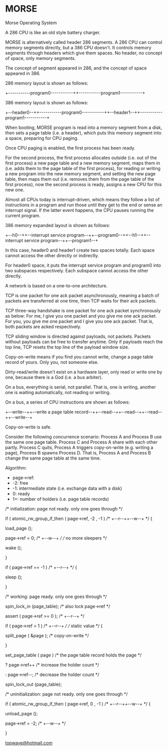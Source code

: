 # MORSE
Morse Operating System

A 286 CPU is like an old style battery charger.

MORSE is alternatively called header 286 segments. A 286 CPU can control memory segments directly, but a 386 CPU doesn't. It controls memory segments through headers which give them spaces. No header, no concept of space, only memory segments.

The concept of segment appeared in 286, and the concept of space appeared in 386.

286 memory layout is shown as follows:

+-----------program0-----------++-----------program1-----------+

386 memory layout is shown as follows:

+--header0--++-----------program0-----------++--header1--++-----------program1-----------+

When booting, MORSE program is read into a memory segment from a disk, then sets a page table (i.e. a header), which puts this memory segment into a space, preparing for CPU paging.

Once CPU paging is enabled, the first process has been ready.

For the second process, the first process allocates outside (i.e. out of the first process) a new page table and a new memory segment, maps them in (i.e. adds them to the page table of the first process), for reading or writing a new program into the new memory segment, and setting the new page table, then maps them out (i.e. removes them from the page table of the first process), now the second process is ready, assigns a new CPU for this new one.

Almost all CPUs today is interrupt-driven, which means they follow a list of instructions in a program and run those until they get to the end or sense an interrupt signal. If the latter event happens, the CPU pauses running the current program.

386 memory expanded layout is shown as follows:

+--h0--++--interrupt service program--++--program0--++--h1--++--interrupt service program--++--program1--+

In this case, header0 and header1 create two spaces totally. Each space cannot access the other directly or indirectly.

For header0 space, it puts the interrupt service program and program0 into two subspaces respectively. Each subspace cannot access the other directly.

A network is based on a one-to-one architecture.

TCP is one packet for one ack packet asynchronously, meaning a batch of packets are transferred at one time, then TCP waits for their ack packets.

TCP three-way handshake is one packet for one ack packet synchronously as below: For me, I give you one packet and you give me one ack packet. For you, you give me one packet and I give you one ack packet. That is, both packets are acked respectively.

TCP sliding window is directed against payloads, not packets. Packets without payloads can be free to transfer anytime. Only if payloads reach the top line, TCP resets the top line of the payload window size.

Copy-on-write means if you find you cannot write, change a page table record of yours. Only you, not someone else.

Dirty-read/write doesn't exist on a hardware layer, only read or write one by one, because there is a God (i.e. a bus arbiter).

On a bus, everything is serial, not parallel. That is, one is writing, another one is waiting automatically, not reading or writing.

On a bus, a series of CPU instructions are shown as follows:

+--write--++--write a page table record--++--read--++--read--++--read--++--write--+

Copy-on-write is safe.

Consider the following concurrence scenario: Process A and Process B use the same one page table. Process C and Process A share with each other partly. Process C quits, Process A triggers copy-on-write (e.g. writing a page), Process B spawns Process D. That is, Process A and Process B change the same page table at the same time.

Algorithm:

* page->ref:
* -2: free
* -1: intermediate state (i.e. exchange data with a disk)
* 0: ready
* 1+: number of holders (i.e. page table records)

/* initialization: page not ready. only one goes through */

if ( atomic_rw_group_if_then ( page->ref, -2 , -1 ) /* +--r--++--w--+ */ { 

load_page ();

page->ref = 0; /* +--w--+ */ /* no more sleepers */

wake ();

}

if ( page->ref == -1 ) /* +--r--+ */ {

sleep ();

}

/* working: page ready. only one goes through */

spin_lock_in (page_table); /* also lock page->ref */

assert ( page->ref >= 0 ); /* +--r--+ */

if ( page->ref > 1 ) /* +--r--+ */ /* static value */ {

split_page ( &page ); /* copy-on-write */

}

set_page_table ( page ) /* the page table record holds the page */

? page->ref++ /* increase the holder count */

: page->ref--; /* decrease the holder count */

spin_lock_out (page_table);

/* uninitialization: page not ready. only one goes through */

if ( atomic_rw_group_if_then ( page->ref, 0 , -1 ) /* +--r--++--w--+ */ { 

unload_page ();

page->ref = -2; /* +--w--+ */

}

topwaye@hotmail.com
